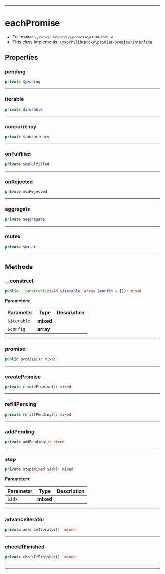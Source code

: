 ***

# eachPromise





* Full name: `\yxorP\lib\proxy\promise\eachPromise`
* This class implements:
[`\yxorP\lib\proxy\promise\promisorInterface`](./promisorInterface.md)



## Properties


### pending



```php
private $pending
```






***

### iterable



```php
private $iterable
```






***

### concurrency



```php
private $concurrency
```






***

### onFulfilled



```php
private $onFulfilled
```






***

### onRejected



```php
private $onRejected
```






***

### aggregate



```php
private $aggregate
```






***

### mutex



```php
private $mutex
```






***

## Methods


### __construct



```php
public __construct(mixed $iterable, array $config = []): mixed
```








**Parameters:**

| Parameter | Type | Description |
|-----------|------|-------------|
| `$iterable` | **mixed** |  |
| `$config` | **array** |  |




***

### promise



```php
public promise(): mixed
```











***

### createPromise



```php
private createPromise(): mixed
```











***

### refillPending



```php
private refillPending(): mixed
```











***

### addPending



```php
private addPending(): mixed
```











***

### step



```php
private step(mixed $idx): mixed
```








**Parameters:**

| Parameter | Type | Description |
|-----------|------|-------------|
| `$idx` | **mixed** |  |




***

### advanceIterator



```php
private advanceIterator(): mixed
```











***

### checkIfFinished



```php
private checkIfFinished(): mixed
```











***


***

